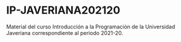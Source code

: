 # IP-JAVERIANA202120
Material del curso Introducción a la Programación de la Universidad Javeriana correspondiente al periodo 2021-20.
